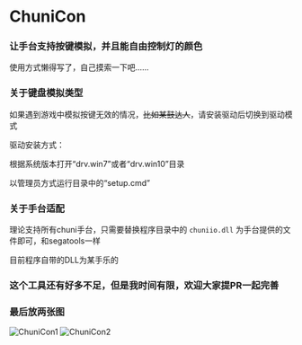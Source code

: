# ChuniCon

### 让手台支持按键模拟，并且能自由控制灯的颜色

使用方式懒得写了，自己摸索一下吧……

### 关于键盘模拟类型

如果遇到游戏中模拟按键无效的情况，~~比如某鼓达人~~，请安装驱动后切换到驱动模式

驱动安装方式：

根据系统版本打开“drv.win7”或者“drv.win10”目录

以管理员方式运行目录中的“setup.cmd”

### 关于手台适配

理论支持所有chuni手台，只需要替换程序目录中的 `chuniio.dll` 为手台提供的文件即可，和segatools一样

目前程序自带的DLL为某手乐的

### 这个工具还有好多不足，但是我时间有限，欢迎大家提PR一起完善

### 最后放两张图

![ChuniCon1](https://user-images.githubusercontent.com/8309713/160971255-b9dc08ea-abc0-4cc6-83f1-3d3903e027b5.png)
![ChuniCon2](https://user-images.githubusercontent.com/8309713/160971261-f9b241ad-2c26-4af6-adb2-6f1f3aa2719e.png)
